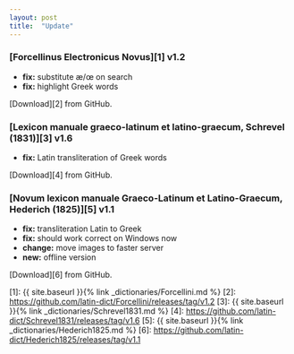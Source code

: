 ```yaml
---
layout: post
title:  "Update"
---
```


### [Forcellinus Electronicus Novus][1] v1.2

- **fix:** substitute æ/œ on search
- **fix:** highlight Greek words

[Download][2] from GitHub.


### [Lexicon manuale graeco-latinum et latino-graecum, Schrevel (1831)][3] v1.6

- **fix:** Latin transliteration of Greek words

[Download][4] from GitHub.


### [Novum lexicon manuale Graeco-Latinum et Latino-Graecum, Hederich (1825)][5] v1.1

- **fix:** transliteration Latin to Greek
- **fix:** should work correct on Windows now
- **change:** move images to faster server
- **new:** offline version

[Download][6] from GitHub.


[1]: {{ site.baseurl }}{% link _dictionaries/Forcellini.md %}
[2]: https://github.com/latin-dict/Forcellini/releases/tag/v1.2
[3]: {{ site.baseurl }}{% link _dictionaries/Schrevel1831.md %}
[4]: https://github.com/latin-dict/Schrevel1831/releases/tag/v1.6
[5]: {{ site.baseurl }}{% link _dictionaries/Hederich1825.md %}
[6]: https://github.com/latin-dict/Hederich1825/releases/tag/v1.1
